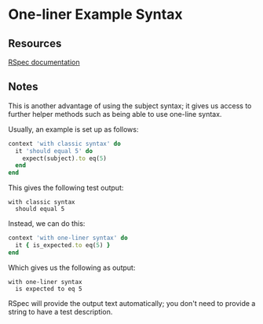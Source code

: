 # One-liner Example Syntax

## Resources

[RSpec documentation](https://relishapp.com/rspec/rspec-core/v/3-8/docs/subject/one-liner-syntax)

## Notes

This is another advantage of using the subject syntax; it gives us access to further helper methods such as being able to use one-line syntax.

Usually, an example is set up as follows:

```ruby
context 'with classic syntax' do
  it 'should equal 5' do
    expect(subject).to eq(5)
  end
end
```

This gives the following test output:

```
with classic syntax
  should equal 5
```

Instead, we can do this:

```ruby
context 'with one-liner syntax' do
  it { is_expected.to eq(5) }
end
```

Which gives us the following as output:

```
with one-liner syntax
  is expected to eq 5
```

RSpec will provide the output text automatically; you don't need to provide a string to have a test description.
